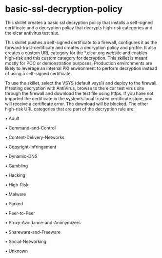 # basic-ssl-decryption-policy
This skillet creates a basic ssl decryption policy that installs a self-signed certificate and a decryption policy that decrypts high-risk categories and the eicar antivirus test site.

This skillet pushes a self-signed certificate to a firewall, configures it as the forward-trust-certificate and creates a decryption policy and profile.  It also creates a custom URL category for the *.eicar.org website and enables high-risk and this custom category for decryption.  This skillet is meant mostly for POC or demonstration purposes.  Production environments are likely to leverage an internal PKI environment to perform decryption instead of using a self-signed certificate.

To use the skillet, select the VSYS (default vsys1) and deploy to the firewall.  If testing decryption with AntiVirus, browse to the eicar test virus site through the firewall and download the test file using https.  If you have not imported the certificate in the system’s local trusted certificate store, you will receive a certificate error.  The download will be blocked.  The other high-risk URL categories that are part of the decryption rule are:

•	Adult

•	Command-and-Control

•	Content-Delivery-Networks

•	Copyright-Infringement

•	Dynamic-DNS

•	Gambling

•	Hacking

•	High-Risk

•	Malware

•	Parked

•	Peer-to-Peer

•	Proxy-Avoidance-and-Anonymizers

•	Shareware-and-Freeware

•	Social-Networking

•	Unknown

